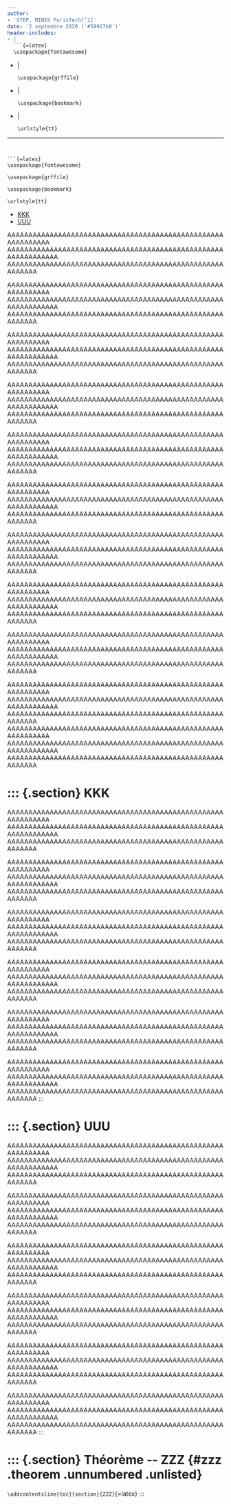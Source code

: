 ```yaml
---
author:
- 'STEP, MINES ParisTech[^1]'
date: '2 septembre 2020 (`#59917b0`)'
header-includes:
- |
  ```{=latex}
  \usepackage{fontawesome}
  ```
- |
  ```{=latex}
  \usepackage{grffile}
  ```
- |
  ```{=latex}
  \usepackage{bookmark}
  ```
- |
  ```{=latex}
  \urlstyle{tt}
  ```
---
```


```{=latex}
\usepackage{fontawesome}
```

```{=latex}
\usepackage{grffile}
```

```{=latex}
\usepackage{bookmark}
```

```{=latex}
\urlstyle{tt}
```

-   [KKK](#kkk)
-   [UUU](#uuu)

AAAAAAAAAAAAAAAAAAAAAAAAAAAAAAAAAAAAAAAAAAAAAAAAAAAAAAAAAAAAA
AAAAAAAAAAAAAAAAAAAAAAAAAAAAAAAAAAAAAAAAAAAAAAAAAAAAAAAAAAAAAAA
AAAAAAAAAAAAAAAAAAAAAAAAAAAAAAAAAAAAAAAAAAAAAAAAAAAAAAAAAA

AAAAAAAAAAAAAAAAAAAAAAAAAAAAAAAAAAAAAAAAAAAAAAAAAAAAAAAAAAAAA
AAAAAAAAAAAAAAAAAAAAAAAAAAAAAAAAAAAAAAAAAAAAAAAAAAAAAAAAAAAAAAA
AAAAAAAAAAAAAAAAAAAAAAAAAAAAAAAAAAAAAAAAAAAAAAAAAAAAAAAAAA

AAAAAAAAAAAAAAAAAAAAAAAAAAAAAAAAAAAAAAAAAAAAAAAAAAAAAAAAAAAAA
AAAAAAAAAAAAAAAAAAAAAAAAAAAAAAAAAAAAAAAAAAAAAAAAAAAAAAAAAAAAAAA
AAAAAAAAAAAAAAAAAAAAAAAAAAAAAAAAAAAAAAAAAAAAAAAAAAAAAAAAAA

AAAAAAAAAAAAAAAAAAAAAAAAAAAAAAAAAAAAAAAAAAAAAAAAAAAAAAAAAAAAA
AAAAAAAAAAAAAAAAAAAAAAAAAAAAAAAAAAAAAAAAAAAAAAAAAAAAAAAAAAAAAAA
AAAAAAAAAAAAAAAAAAAAAAAAAAAAAAAAAAAAAAAAAAAAAAAAAAAAAAAAAA

AAAAAAAAAAAAAAAAAAAAAAAAAAAAAAAAAAAAAAAAAAAAAAAAAAAAAAAAAAAAA
AAAAAAAAAAAAAAAAAAAAAAAAAAAAAAAAAAAAAAAAAAAAAAAAAAAAAAAAAAAAAAA
AAAAAAAAAAAAAAAAAAAAAAAAAAAAAAAAAAAAAAAAAAAAAAAAAAAAAAAAAA

AAAAAAAAAAAAAAAAAAAAAAAAAAAAAAAAAAAAAAAAAAAAAAAAAAAAAAAAAAAAA
AAAAAAAAAAAAAAAAAAAAAAAAAAAAAAAAAAAAAAAAAAAAAAAAAAAAAAAAAAAAAAA
AAAAAAAAAAAAAAAAAAAAAAAAAAAAAAAAAAAAAAAAAAAAAAAAAAAAAAAAAA

AAAAAAAAAAAAAAAAAAAAAAAAAAAAAAAAAAAAAAAAAAAAAAAAAAAAAAAAAAAAA
AAAAAAAAAAAAAAAAAAAAAAAAAAAAAAAAAAAAAAAAAAAAAAAAAAAAAAAAAAAAAAA
AAAAAAAAAAAAAAAAAAAAAAAAAAAAAAAAAAAAAAAAAAAAAAAAAAAAAAAAAA

AAAAAAAAAAAAAAAAAAAAAAAAAAAAAAAAAAAAAAAAAAAAAAAAAAAAAAAAAAAAA
AAAAAAAAAAAAAAAAAAAAAAAAAAAAAAAAAAAAAAAAAAAAAAAAAAAAAAAAAAAAAAA
AAAAAAAAAAAAAAAAAAAAAAAAAAAAAAAAAAAAAAAAAAAAAAAAAAAAAAAAAA

AAAAAAAAAAAAAAAAAAAAAAAAAAAAAAAAAAAAAAAAAAAAAAAAAAAAAAAAAAAAA
AAAAAAAAAAAAAAAAAAAAAAAAAAAAAAAAAAAAAAAAAAAAAAAAAAAAAAAAAAAAAAA
AAAAAAAAAAAAAAAAAAAAAAAAAAAAAAAAAAAAAAAAAAAAAAAAAAAAAAAAAA

AAAAAAAAAAAAAAAAAAAAAAAAAAAAAAAAAAAAAAAAAAAAAAAAAAAAAAAAAAAAA
AAAAAAAAAAAAAAAAAAAAAAAAAAAAAAAAAAAAAAAAAAAAAAAAAAAAAAAAAAAAAAA
AAAAAAAAAAAAAAAAAAAAAAAAAAAAAAAAAAAAAAAAAAAAAAAAAAAAAAAAAA
AAAAAAAAAAAAAAAAAAAAAAAAAAAAAAAAAAAAAAAAAAAAAAAAAAAAAAAAAAAAA
AAAAAAAAAAAAAAAAAAAAAAAAAAAAAAAAAAAAAAAAAAAAAAAAAAAAAAAAAAAAAAA
AAAAAAAAAAAAAAAAAAAAAAAAAAAAAAAAAAAAAAAAAAAAAAAAAAAAAAAAAA

::: {.section}
KKK
===

AAAAAAAAAAAAAAAAAAAAAAAAAAAAAAAAAAAAAAAAAAAAAAAAAAAAAAAAAAAAA
AAAAAAAAAAAAAAAAAAAAAAAAAAAAAAAAAAAAAAAAAAAAAAAAAAAAAAAAAAAAAAA
AAAAAAAAAAAAAAAAAAAAAAAAAAAAAAAAAAAAAAAAAAAAAAAAAAAAAAAAAA

AAAAAAAAAAAAAAAAAAAAAAAAAAAAAAAAAAAAAAAAAAAAAAAAAAAAAAAAAAAAA
AAAAAAAAAAAAAAAAAAAAAAAAAAAAAAAAAAAAAAAAAAAAAAAAAAAAAAAAAAAAAAA
AAAAAAAAAAAAAAAAAAAAAAAAAAAAAAAAAAAAAAAAAAAAAAAAAAAAAAAAAA

AAAAAAAAAAAAAAAAAAAAAAAAAAAAAAAAAAAAAAAAAAAAAAAAAAAAAAAAAAAAA
AAAAAAAAAAAAAAAAAAAAAAAAAAAAAAAAAAAAAAAAAAAAAAAAAAAAAAAAAAAAAAA
AAAAAAAAAAAAAAAAAAAAAAAAAAAAAAAAAAAAAAAAAAAAAAAAAAAAAAAAAA

AAAAAAAAAAAAAAAAAAAAAAAAAAAAAAAAAAAAAAAAAAAAAAAAAAAAAAAAAAAAA
AAAAAAAAAAAAAAAAAAAAAAAAAAAAAAAAAAAAAAAAAAAAAAAAAAAAAAAAAAAAAAA
AAAAAAAAAAAAAAAAAAAAAAAAAAAAAAAAAAAAAAAAAAAAAAAAAAAAAAAAAA

AAAAAAAAAAAAAAAAAAAAAAAAAAAAAAAAAAAAAAAAAAAAAAAAAAAAAAAAAAAAA
AAAAAAAAAAAAAAAAAAAAAAAAAAAAAAAAAAAAAAAAAAAAAAAAAAAAAAAAAAAAAAA
AAAAAAAAAAAAAAAAAAAAAAAAAAAAAAAAAAAAAAAAAAAAAAAAAAAAAAAAAA

AAAAAAAAAAAAAAAAAAAAAAAAAAAAAAAAAAAAAAAAAAAAAAAAAAAAAAAAAAAAA
AAAAAAAAAAAAAAAAAAAAAAAAAAAAAAAAAAAAAAAAAAAAAAAAAAAAAAAAAAAAAAA
AAAAAAAAAAAAAAAAAAAAAAAAAAAAAAAAAAAAAAAAAAAAAAAAAAAAAAAAAA
:::

::: {.section}
UUU
===

AAAAAAAAAAAAAAAAAAAAAAAAAAAAAAAAAAAAAAAAAAAAAAAAAAAAAAAAAAAAA
AAAAAAAAAAAAAAAAAAAAAAAAAAAAAAAAAAAAAAAAAAAAAAAAAAAAAAAAAAAAAAA
AAAAAAAAAAAAAAAAAAAAAAAAAAAAAAAAAAAAAAAAAAAAAAAAAAAAAAAAAA

AAAAAAAAAAAAAAAAAAAAAAAAAAAAAAAAAAAAAAAAAAAAAAAAAAAAAAAAAAAAA
AAAAAAAAAAAAAAAAAAAAAAAAAAAAAAAAAAAAAAAAAAAAAAAAAAAAAAAAAAAAAAA
AAAAAAAAAAAAAAAAAAAAAAAAAAAAAAAAAAAAAAAAAAAAAAAAAAAAAAAAAA

AAAAAAAAAAAAAAAAAAAAAAAAAAAAAAAAAAAAAAAAAAAAAAAAAAAAAAAAAAAAA
AAAAAAAAAAAAAAAAAAAAAAAAAAAAAAAAAAAAAAAAAAAAAAAAAAAAAAAAAAAAAAA
AAAAAAAAAAAAAAAAAAAAAAAAAAAAAAAAAAAAAAAAAAAAAAAAAAAAAAAAAA

AAAAAAAAAAAAAAAAAAAAAAAAAAAAAAAAAAAAAAAAAAAAAAAAAAAAAAAAAAAAA
AAAAAAAAAAAAAAAAAAAAAAAAAAAAAAAAAAAAAAAAAAAAAAAAAAAAAAAAAAAAAAA
AAAAAAAAAAAAAAAAAAAAAAAAAAAAAAAAAAAAAAAAAAAAAAAAAAAAAAAAAA

AAAAAAAAAAAAAAAAAAAAAAAAAAAAAAAAAAAAAAAAAAAAAAAAAAAAAAAAAAAAA
AAAAAAAAAAAAAAAAAAAAAAAAAAAAAAAAAAAAAAAAAAAAAAAAAAAAAAAAAAAAAAA
AAAAAAAAAAAAAAAAAAAAAAAAAAAAAAAAAAAAAAAAAAAAAAAAAAAAAAAAAA

AAAAAAAAAAAAAAAAAAAAAAAAAAAAAAAAAAAAAAAAAAAAAAAAAAAAAAAAAAAAA
AAAAAAAAAAAAAAAAAAAAAAAAAAAAAAAAAAAAAAAAAAAAAAAAAAAAAAAAAAAAAAA
AAAAAAAAAAAAAAAAAAAAAAAAAAAAAAAAAAAAAAAAAAAAAAAAAAAAAAAAAA
:::

::: {.section}
Théorème -- ZZZ {#zzz .theorem .unnumbered .unlisted}
===============

`\addcontentsline{toc}{section}{ZZZ}`{=latex}
:::

[^1]: Ce document est un des produits du projet [$\mbox{\faGithub}$
    `boisgera/CDIS`](https://github.com/), initié par la collaboration
    de [(S)ébastien
    Boisgérault](mailto:sebastien.boisgerault@mines-paristech.fr)
    (CAOR), [(T)homas Romary](mailto:thomas.romary@mines-paristech.fr)
    et [(E)milie Chautru](mailto:emilie.chautru@mines-paristech.fr)
    (GEOSCIENCES), [(P)auline
    Bernard](mailto:pauline.bernard@mines-paristech.fr) (CAS), avec la
    contribution de [Gabriel
    Stoltz](mailto:gabriel-stolz@mines-paristech.fr) (Ecole des Ponts
    ParisTech, CERMICS). Il est mis à disposition selon les termes de
    [la licence Creative Commons "attribution -- pas d'utilisation
    commerciale -- partage dans les mêmes conditions" 4.0
    internationale](http://creativecommons.org/licenses/by-nc-sa/).
